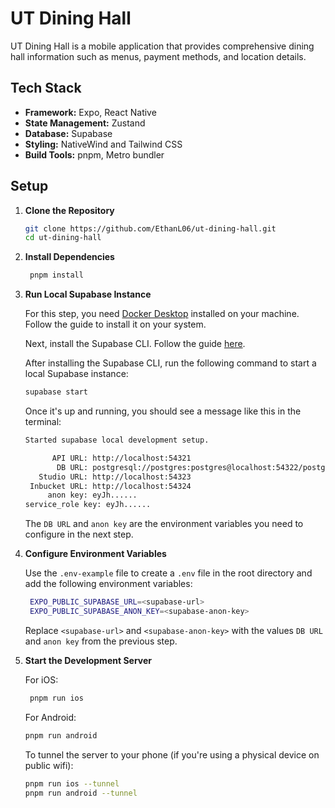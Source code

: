 # UT Dining Hall

UT Dining Hall is a mobile application that provides comprehensive dining hall information such as menus, payment methods, and location details.

## Tech Stack

- **Framework:** Expo, React Native
- **State Management:** Zustand
- **Database:** Supabase
- **Styling:** NativeWind and Tailwind CSS
- **Build Tools:** pnpm, Metro bundler

## Setup

1. **Clone the Repository**

   ```sh
   git clone https://github.com/EthanL06/ut-dining-hall.git
   cd ut-dining-hall
   ```

2. **Install Dependencies**

   ```sh
    pnpm install
   ```

3. **Run Local Supabase Instance**

   For this step, you need [Docker Desktop](https://docs.docker.com/desktop/) installed on your machine. Follow the guide to install it on your system.

   Next, install the Supabase CLI. Follow the guide [here](https://supabase.com/docs/guides/local-development/cli/getting-started?queryGroups=platform&platform=macos#installing-the-supabase-cli).

   After installing the Supabase CLI, run the following command to start a local Supabase instance:

   ```sh
   supabase start
   ```

   Once it's up and running, you should see a message like this in the terminal:

   ```sh
   Started supabase local development setup.

         API URL: http://localhost:54321
          DB URL: postgresql://postgres:postgres@localhost:54322/postgres
      Studio URL: http://localhost:54323
    Inbucket URL: http://localhost:54324
        anon key: eyJh......
   service_role key: eyJh......
   ```

   The `DB URL` and `anon key` are the environment variables you need to configure in the next step.

4. **Configure Environment Variables**

   Use the `.env-example` file to create a `.env` file in the root directory and add the following environment variables:

   ```sh
    EXPO_PUBLIC_SUPABASE_URL=<supabase-url>
    EXPO_PUBLIC_SUPABASE_ANON_KEY=<supabase-anon-key>
   ```

   Replace `<supabase-url>` and `<supabase-anon-key>` with the values `DB URL` and `anon key` from the previous step.

5. **Start the Development Server**

   For iOS:

   ```sh
    pnpm run ios
   ```

   For Android:

   ```sh
   pnpm run android
   ```

   To tunnel the server to your phone (if you're using a physical device on public wifi):

   ```sh
   pnpm run ios --tunnel
   pnpm run android --tunnel
   ```
